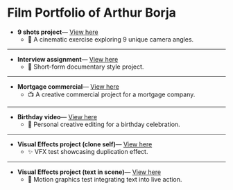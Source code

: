 # Film Portfolio of Arthur Borja


- **9 shots project**— [View here](https://drive.google.com/file/d/1TWXeyGKuX9XTpB-iu2j1h4IOMhHLHoXU/view?usp=sharing)<br>
  - 🎥 A cinematic exercise exploring 9 unique camera angles.

---

- **Interview assignment**— [View here](https://drive.google.com/file/d/10GERBlj0OG0gO9Q1GHzU4exfOSvcEc1A/view?usp=drive_link)<br>
  - 📰 Short-form documentary style project.

---

- **Mortgage commercial**— [View here](https://drive.google.com/file/d/14s2M8BVxVy5hdv79ht2pcPvuv3EAhnYO/view?usp=drive_link)<br>
  - 📺 A creative commercial project for a mortgage company.

---

- **Birthday video**— [View here](https://youtu.be/JC4AgGthXwY?si=IWVgM2ycjlSySgFg)<br>
  - 🎉 Personal creative editing for a birthday celebration.

---

- **Visual Effects project (clone self)**— [View here](https://youtu.be/VunDgrEQASg?si=M2X4TppjFRDvh7k-)<br>
  - ✨ VFX test showcasing duplication effect.

---

- **Visual Effects project (text in scene)**— [View here](https://youtu.be/55h6FQWwrK4?si=Of628toSZzYY8b3w)<br>
  - 📝 Motion graphics test integrating text into live action.
